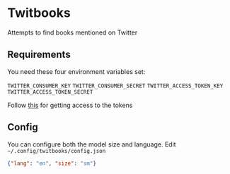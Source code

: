# Twitbooks

Attempts to find books mentioned on Twitter

## Requirements

You need these four environment variables set:

`TWITTER_CONSUMER_KEY`
`TWITTER_CONSUMER_SECRET`
`TWITTER_ACCESS_TOKEN_KEY`
`TWITTER_ACCESS_TOKEN_SECRET`

Follow [this](https://developer.twitter.com/en/docs/twitter-api/getting-started/getting-access-to-the-twitter-api) for getting
access to the tokens

## Config

You can configure both the model size and language.
Edit `~/.config/twitbooks/config.json`

```json
{"lang": "en", "size": "sm"}
```